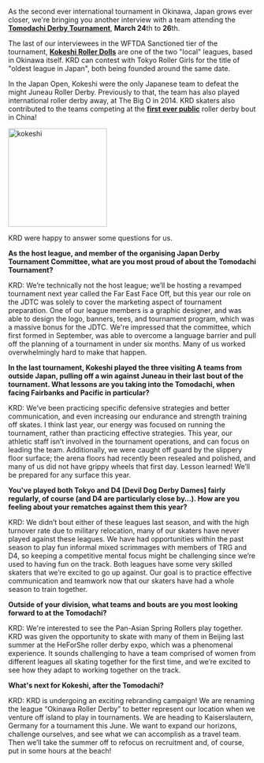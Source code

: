 <html><body><p>As the second ever international tournament in Okinawa, Japan grows ever closer, we're bringing you another interview with a team attending the <strong><a href="https://www.facebook.com/events/1785628121710300/">Tomodachi Derby Tournament</a></strong>, <strong>March 24</strong>th to <strong>26</strong>th.

The last of our interviewees in the WFTDA Sanctioned tier of the tournament, <strong><a href="http://www.okinawarollerderby.com/">Kokeshi Roller Dolls</a></strong> are one of the two "local" leagues, based in Okinawa itself. KRD can contest with Tokyo Roller Girls for the title of "oldest league in Japan", both being founded around the same date.

In the Japan Open, Kokeshi were the only Japanese team to defeat the might Juneau Roller Derby. Previously to that, the team has also played international roller derby away, at The Big O in 2014. KRD skaters also contributed to the teams competing at the <strong><a href="https://www.scottishrollerderbyblog.com/posts/2016/04/04/beijing-roller-derby-and-un-break-ground-in-china-derby-for-equality-with-heforshe-derby-invitational/">first ever public</a></strong> roller derby bout in China!

<img class=" size-full wp-image-14036 aligncenter" src="/2017/01/kokeshi.png" alt="kokeshi" width="200" height="200">

KRD were happy to answer some questions for us.

<strong>As the host league, and member of the organising Japan Derby Tournament Committee, what are you most proud of about the Tomodachi Tournament?</strong>

KRD: We’re technically not the host league; we’ll be hosting a revamped tournament next year called the Far East Face Off, but this year our role on the JDTC was solely to cover the marketing aspect of tournament preparation. One of our league members is a graphic designer, and was able to design the logo, banners, tees, and tournament program, which was a massive bonus for the JDTC. We're impressed that the committee, which first formed in September, was able to overcome a language barrier and pull off the planning of a tournament in under six months. Many of us worked overwhelmingly hard to make that happen.

<strong>In the last tournament, Kokeshi played the three visiting A teams from outside Japan, pulling off a win against Juneau in their last bout of the tournament. What lessons are you taking into the Tomodachi, when facing Fairbanks and Pacific in particular?</strong>

KRD: We’ve been practicing specific defensive strategies and better communication, and even increasing our endurance and strength training off skates. I think last year, our energy was focused on running the tournament, rather than practicing effective strategies. This year, our athletic staff isn’t involved in the tournament operations, and can focus on leading the team. Additionally, we were caught off guard by the slippery floor surface; the arena floors had recently been resealed and polished, and many of us did not have grippy wheels that first day. Lesson learned! We’ll be prepared for any surface this year.

<strong>You've played both Tokyo and D4 [Devil Dog Derby Dames] fairly regularly, of course (and D4 are particularly close by…). How are you feeling about your rematches against them this year?</strong>

KRD: We didn’t bout either of these leagues last season, and with the high turnover rate due to military relocation, many of our skaters have never played against these leagues. We have had opportunities within the past season to play fun informal mixed scrimmages with members of TRG and D4, so keeping a competitive mental focus might be challenging since we’re used to having fun on the track. Both leagues have some very skilled skaters that we’re excited to go up against. Our goal is to practice effective communication and teamwork now that our skaters have had a whole season to train together.

<strong>Outside of your division, what teams and bouts are you most looking forward to at the Tomodachi?</strong>

KRD: We're interested to see the Pan-Asian Spring Rollers play together. KRD was given the opportunity to skate with many of them in Beijing last summer at the HeForShe roller derby expo, which was a phenomenal experience. It sounds challenging to have a team comprised of women from different leagues all skating together for the first time, and we’re excited to see how they adapt to working together on the track.

<strong>What's next for Kokeshi, after the Tomodachi?</strong>

KRD: KRD is undergoing an exciting rebranding campaign! We are renaming the league “Okinawa Roller Derby” to better represent our location when we venture off island to play in tournaments. We are heading to Kaiserslautern, Germany for a tournament this June. We want to expand our horizons, challenge ourselves, and see what we can accomplish as a travel team. Then we’ll take the summer off to refocus on recruitment and, of course, put in some hours at the beach!</p></body></html>
